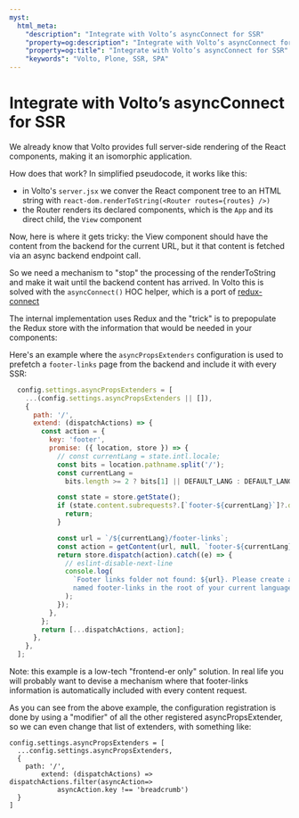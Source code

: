 ```yaml
---
myst:
  html_meta:
    "description": "Integrate with Volto’s asyncConnect for SSR"
    "property=og:description": "Integrate with Volto’s asyncConnect for SSR"
    "property=og:title": "Integrate with Volto’s asyncConnect for SSR"
    "keywords": "Volto, Plone, SSR, SPA"
---
```


# Integrate with Volto’s asyncConnect for SSR

We already know that Volto provides full server-side rendering of the React
components, making it an isomorphic application.

How does that work? In simplified pseudocode, it works like this:

- in Volto's `server.jsx` we conver the React component tree to an HTML string
  with `react-dom.renderToString(<Router routes={routes} />)`
- the Router renders its declared components, which is the `App` and its
  direct child, the `View` component

Now, here is where it gets tricky: the View component should have the content
from the backend for the current URL, but it that content is fetched via an
async backend endpoint call.

So we need a mechanism to "stop" the processing of the renderToString and make
it wait until the backend content has arrived. In Volto this is solved with
the `asyncConnect()` HOC helper, which is a port of [redux-connect][1]

The internal implementation uses Redux and the "trick" is to prepopulate the
Redux store with the information that would be needed in your components:

Here's an example where the `asyncPropsExtenders` configuration is used to
prefetch a `footer-links` page from the backend and include it with every SSR:

```js
  config.settings.asyncPropsExtenders = [
    ...(config.settings.asyncPropsExtenders || []),
    {
      path: '/',
      extend: (dispatchActions) => {
        const action = {
          key: 'footer',
          promise: ({ location, store }) => {
            // const currentLang = state.intl.locale;
            const bits = location.pathname.split('/');
            const currentLang =
              bits.length >= 2 ? bits[1] || DEFAULT_LANG : DEFAULT_LANG;

            const state = store.getState();
            if (state.content.subrequests?.[`footer-${currentLang}`]?.data) {
              return;
            }

            const url = `/${currentLang}/footer-links`;
            const action = getContent(url, null, `footer-${currentLang}`);
            return store.dispatch(action).catch((e) => {
              // eslint-disable-next-line
              console.log(
                `Footer links folder not found: ${url}. Please create as folder
                named footer-links in the root of your current language`,
              );
            });
          },
        };
        return [...dispatchActions, action];
      },
    },
  ];
```

Note: this example is a low-tech "frontend-er only" solution. In real life you
will probably want to devise a mechanism where that footer-links information is
automatically included with every content request.

As you can see from the above example, the configuration registration is done
by using a "modifier" of all the other registered asyncPropsExtender, so we
can even change that list of extenders, with something like:

```
config.settings.asyncPropsExtenders = [
  ...config.settings.asyncPropsExtenders,
  {
    path: '/',
        extend: (dispatchActions) => dispatchActions.filter(asyncAction=>
            asyncAction.key !== 'breadcrumb')
  }
]
```

[1]: https://github.com/makeomatic/redux-connect/

